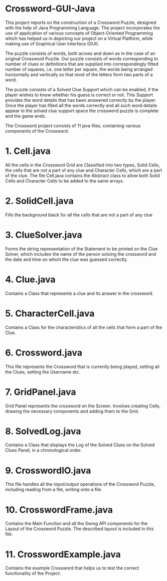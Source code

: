 # Crossword-GUI-Java
This project reports on the construction of a Crossword Puzzle, designed with the help of Java Programming Language. The project incorporates the use of application of various concepts of Object-Oriented Programming which has helped us in depicting our project on a Virtual Platform, while making use of Graphical User Interface (GUI).

The puzzle consists of words, both across and down as in the case of an original Crossword Puzzle.
Our puzzle consists of words corresponding to number of clues or definitions that are supplied into correspondingly fitted number of squares, i.e. one letter per square, the words being arranged horizontally and vertically so that most of the letters form two parts of a word. 

The puzzle consists of a Solved Clue Support which can be enabled, if the player wishes to know whether his guess is correct or not. This Support provides the word details that has been answered correctly by the player.
Once the player has filled all the words correctly and all such word details appear in the solved clue support space the crossword puzzle is complete and the game ends.


The Crossword project consists of 11 java files, containing various components of the Crossword.


# 1.	Cell.java

All the cells in the Crossword Grid are Classified into two types, Solid Cells, the cells that are not a part of any clue and Character Cells, which are a part of the clue.
The file Cell.java contains the Abstract class to allow both Solid Cells and Character Cells to be added to the same arrays.

# 2.	SolidCell.java

Fills the background black for all the cells that are not a part of any clue

# 3.	ClueSolver.java

Forms the string representation of the Statement to be printed on the Clue Solver, which includes the name of the person solving the crossword and the date and time on which the clue was guessed correctly.

# 4.	Clue.java

Contains a Class that represents a clue and its answer in the crossword.

# 5.	CharacterCell.java

Contains a Class for the characteristics of all the cells that form a part of the Clue. 

# 6.	Crossword.java

This file represents the Crossword that is currently being played, setting all the Clues, setting the Username etc.

# 7.	GridPanel.java

Grid Panel represents the crossword on the Screen. Involves creating Cells, drawing the necessary components and adding them to the Grid.

# 8.	SolvedLog.java

Contains a Class that displays the Log of the Solved Clues on the Solved Clues Panel, in a chronological order.

# 9.	CrosswordIO.java

This file handles all the input/output operations of the Crossword Puzzle, including reading from a file, writing onto a file.

# 10.	CrosswordFrame.java

Contains the Main Function and all the Swing API components for the Layout of the Crossword Puzzle. The described layout is included in this file.

# 11.	CrosswordExample.java

Contains the example Crossword that helps us to test the correct functionality of the Project. 
